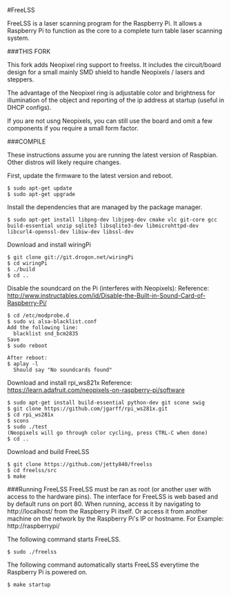 
#FreeLSS

FreeLSS is a laser scanning program for the Raspberry Pi. It allows a Raspberry Pi to function as the core to a complete turn table laser scanning system.



###THIS FORK

This fork adds Neopixel ring support to freelss.  It includes the circuit/board design for a small mainly SMD shield to handle Neopixels / lasers and steppers.

The advantage of the Neopixel ring is adjustable color and brightness for illumination of the object and reporting of the ip address at startup (useful in DHCP configs).

If you are not usng Neopixels, you can still use the board and omit a few components if you require a small form factor.



###COMPILE

These instructions assume you are running the latest version of Raspbian.  Other distros will likely require changes.

First, update the firmware to the latest version and reboot.
```
$ sudo apt-get update
$ sudo apt-get upgrade
```

Install the dependencies that are managed by the package manager.
```
$ sudo apt-get install libpng-dev libjpeg-dev cmake vlc git-core gcc build-essential unzip sqlite3 libsqlite3-dev libmicrohttpd-dev libcurl4-openssl-dev libiw-dev libssl-dev
```

Download and install wiringPi
```
$ git clone git://git.drogon.net/wiringPi
$ cd wiringPi
$ ./build
$ cd ..
```

Disable the soundcard on the Pi (interferes with Neopixels):
Reference: http://www.instructables.com/id/Disable-the-Built-in-Sound-Card-of-Raspberry-Pi/
```
$ cd /etc/modprobe.d
$ sudo vi alsa-blacklist.conf
Add the following line:
  blacklist snd_bcm2835
Save
$ sudo reboot

After reboot:
$ aplay -l
  Should say "No soundcards found"

```

Download and install rpi_ws821x
Reference: https://learn.adafruit.com/neopixels-on-raspberry-pi/software
```
$ sudo apt-get install build-essential python-dev git scone swig
$ git clone https://github.com/jgarff/rpi_ws281x.git
$ cd rpi_ws281x
$ scons
$ sudo ./test
(Neopixels will go through color cycling, press CTRL-C when done)
$ cd ..
```

Download and build FreeLSS
```
$ git clone https://github.com/jetty840/freelss
$ cd freelss/src
$ make
```
###Running FreeLSS
FreeLSS must be ran as root (or another user with access to the hardware pins).  The interface for FreeLSS is web based and by default runs on port 80.  When running, access it by navigating to http://localhost/ from the Raspberry Pi itself. Or access it from another machine on the network by the Raspberry Pi's IP or hostname.  For Example: http://raspberrypi/

The following command starts FreeLSS.
```
$ sudo ./freelss
```

The following command automatically starts FreeLSS everytime the Raspberry Pi is powered on.
```
$ make startup
```
